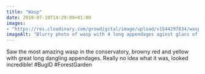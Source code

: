 ```yaml
---
title: "Wasp"
date: 2018-07-18T14:29:09+01:00
images: 
- "https://res.cloudinary.com/growdigital/image/upload/v1544297834/wasp-42771073914.jpg"
imageAlt: "Blurry photo of wasp with 4 long appendages aginst glass of conservatory"
---
```


Saw the most amazing wasp in the conservatory, browny red and yellow with great long dangling appendages. Really no idea what it was, looked incredible! #BugID #ForestGarden
